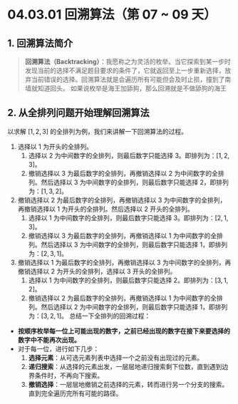 # 04.03.01 回溯算法（第 07 ~ 09 天）

## 1. 回溯算法简介

> **回溯算法（Backtracking）**：我愿称之为灵活的枚举。当它探索到某一步时发现当前的选择不满足题目要求的条件了，它就返回至上一步重新选择，放弃当前错误的选择。回溯算法就是会遍历所有可能但会及时止损，撞到了南墙就知道回头。
> 如果说枚举是海王加舔狗，那么回溯就是不做舔狗的海王
## 2. 从全排列问题开始理解回溯算法

以求解 $[1, 2, 3]$ 的全排列为例，我们来讲解一下回溯算法的过程。

1. 选择以 $1$ 为开头的全排列。
   1. 选择以 $2$ 为中间数字的全排列，则最后数字只能选择 $3$。即排列为：$[1, 2, 3]$。
   2. 撤销选择以 $3$ 为最后数字的全排列，再撤销选择以 $2$ 为中间数字的全排列。然后选择以 $3$ 为中间数字的全排列，则最后数字只能选择 $2$，即排列为：$[1, 3, 2]$。
2. 撤销选择以 $2$ 为最后数字的全排列，再撤销选择以 $3$ 为中间数字的全排列，再撤销选择以 $1$ 为开头的全排列。然后选择以 $2$ 开头的全排列。
   1. 选择以 $1$ 为中间数字的全排列，则最后数字只能选择 $3$。即排列为：$[2, 1, 3]$。
   2. 撤销选择以 $3$ 为最后数字的全排列，再撤销选择以 $1$ 为中间数字的全排列。然后选择以 $3$ 为中间数字的全排列，则最后数字只能选择 $1$，即排列为：$[2, 3, 1]$。
3. 撤销选择以 $1$ 为最后数字的全排列，再撤销选择以 $3$ 为中间数字的全排列，再撤销选择以 $2$ 为开头的全排列，选择以 $3$ 开头的全排列。
   1. 选择以 $1$ 为中间数字的全排列，则最后数字只能选择 $2$。即排列为：$[3, 1, 2]$。
   2. 撤销选择以 $2$ 为最后数字的全排列，再撤销选择以 $1$ 为中间数字的全排列。然后选择以 $2$ 为中间数字的全排列，则最后数字只能选择 $1$，即排列为：$[3, 2, 1]$。
总结一下全排列的回溯过程：

- **按顺序枚举每一位上可能出现的数字，之前已经出现的数字在接下来要选择的数字中不能再次出现。** 
- 对于每一位，进行如下几步：
  1. **选择元素**：从可选元素列表中选择一个之前没有出现过的元素。
  2. **递归搜索**：从选择的元素出发，一层层地递归搜索剩下位数，直到遇到边界条件时，不再向下搜索。
  3. **撤销选择**：一层层地撤销之前选择的元素，转而进行另一个分支的搜索。直到完全遍历完所有可能的路径。
